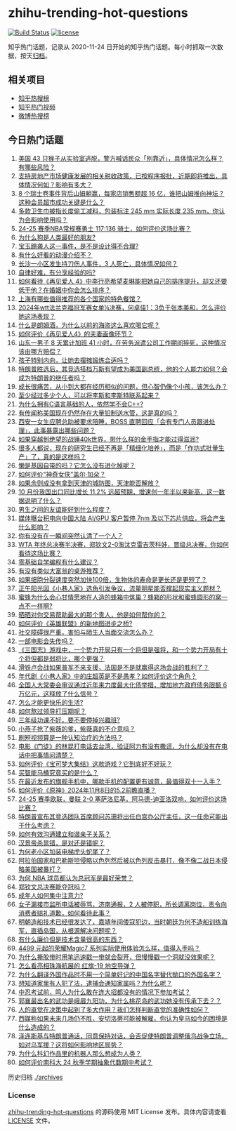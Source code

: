 # zhihu-trending-hot-questions

[![Build Status](https://github.com/justjavac/zhihu-trending-hot-questions/workflows/ci/badge.svg?branch=master)](https://github.com/justjavac/zhihu-trending-hot-questions/actions)
[![license](https://img.shields.io/github/license/justjavac/zhihu-trending-hot-questions)](https://github.com/justjavac/zhihu-trending-hot-questions/blob/master/LICENSE)

知乎热门话题，记录从 2020-11-24
日开始的知乎热门话题。每小时抓取一次数据，按天[归档](./archives)。

## 相关项目

- [知乎热搜榜](https://github.com/justjavac/zhihu-trending-top-search)
- [知乎热门视频](https://github.com/justjavac/zhihu-trending-hot-video)
- [微博热搜榜](https://github.com/justjavac/weibo-trending-hot-search)

## 今日热门话题

<!-- BEGIN -->
<!-- 最后更新时间 Sat Nov 09 2024 13:16:29 GMT+0800 (China Standard Time) -->

1. [美国 43 只猴子从实验室逃脱，警方喊话民众「别靠近」，具体情况怎么样？有哪些风险？](https://www.zhihu.com/question/3587899033)
1. [支持房地产市场健康发展的相关税收政策，已按程序报批，近期即将推出，具体情况何如？影响有多大？](https://www.zhihu.com/question/3557828281)
1. [8 个瑞士卷事件背后山姆躺赢，每家店销售额超 16 亿，谁把山姆推向神坛？这种会员超市成功关键是什么？](https://www.zhihu.com/question/3419331534)
1. [多款卫生巾被指长度偷工减料，包装标注 245 mm 实际长度 235 mm，你认为会影响使用吗？](https://www.zhihu.com/question/3561237753)
1. [24-25 赛季NBA常规赛勇士 117:136 骑士，如何评价这场比赛？](https://www.zhihu.com/question/3622690424)
1. [为什么狗是人类最好的朋友?](https://www.zhihu.com/question/505679725)
1. [宝玉踢袭人这一事件，是不是设计得不合理?](https://www.zhihu.com/question/1100924181)
1. [有什么好看的动漫介绍不？](https://www.zhihu.com/question/496891668)
1. [长沙一小区发生持刀伤人事件，3 人死亡，具体情况如何？](https://www.zhihu.com/question/3520457199)
1. [自律好难，有分享经验的吗?](https://www.zhihu.com/question/3484845741)
1. [如何看待《再见爱人 4》中李行亮希望麦琳能把她自己的排序提升，却又还要低于他？在婚姻中你会怎么排序？](https://www.zhihu.com/question/3532833837)
1. [上海有哪些值得推荐的各个国家的特色餐馆？](https://www.zhihu.com/question/21994656)
1. [2024年wtt法兰克福冠军赛女单¼决赛，何卓佳1：3负于张本美和，怎么评价她这场表现？](https://www.zhihu.com/question/3591844206)
1. [什么是朗姆酒，为什么以前的海盗这么喜欢喝它呢？](https://www.zhihu.com/question/506983692)
1. [如何评价《再见爱人4》的夫妻画像环节？](https://www.zhihu.com/question/3480340453)
1. [山东一男子 8 天累计加班 41 小时，在劳务派遣公司工作期间猝死，这种情况该由哪方赔偿？](https://www.zhihu.com/question/3462348690)
1. [孩子特别内向，让她去摆摊锻炼合适吗？](https://www.zhihu.com/question/736555422)
1. [特朗普胜选后，其竞选搭档万斯有望成为美国副总统，他的个人能力如何？会成为特朗普的继任者吗？](https://www.zhihu.com/question/3340923041)
1. [成长很痛苦，从小到大都在经历相似的问题，但心智仍像个小孩，该怎么办？](https://www.zhihu.com/question/3306441456)
1. [至少经过多少个人，可以将李斯和李斯特联系起来？](https://www.zhihu.com/question/2447922197)
1. [为什么拥有C语言基础的人，依然学不会C++?](https://www.zhihu.com/question/647517330)
1. [有传闻称美国现在仍然存在大量铅制送水管，这是真的吗？](https://www.zhihu.com/question/619638508)
1. [西安一女生应聘总助被要求陪睡，BOSS 直聘回应「会有专门人员跟进处理」，此事暴露出哪些问题？](https://www.zhihu.com/question/3470567712)
1. [如果穿越到绝望的战锤40k世界，带什么样的金手指才能过得滋润?](https://www.zhihu.com/question/2026781058)
1. [很多人都说，现在的研究生已经不再是「精细化培养」，而是「作坊式批量生产」了，真的是这样吗？](https://www.zhihu.com/question/2653418136)
1. [懒是基因自带的吗？它怎么没有进化掉呢？](https://www.zhihu.com/question/2652585150)
1. [如何评价“神奇女侠”盖尔·加朵？](https://www.zhihu.com/question/617383111)
1. [如果余则成没有拿到天津的城防图，天津能否解放？](https://www.zhihu.com/question/585391722)
1. [10 月份我国出口同比增长 11.2% 远超预期，增速创一年半以来新高，这一数据说明了什么？](https://www.zhihu.com/question/3481438359)
1. [男生之间的友谊能好到什么程度？](https://www.zhihu.com/question/63106867)
1. [媒体曝台积电向中国大陆 AI/GPU 客户暂停 7nm 及以下芯片供应，将会产生什么影响？](https://www.zhihu.com/question/3530073623)
1. [你有没有在一瞬间突然认清了一个人？](https://www.zhihu.com/question/322856732)
1. [WTA 年终总决赛半决赛，郑钦文2-0淘汰克雷吉茨科娃，晋级总决赛，你如何看待这场比赛？](https://www.zhihu.com/question/3539796339)
1. [零基础自学编程有什么建议？](https://www.zhihu.com/question/3253247536)
1. [有没有类似大富翁的桌游推荐？](https://www.zhihu.com/question/666769398)
1. [如果细胞分裂速度突然加快100倍，生物体的寿命是更长还是更短了？](https://www.zhihu.com/question/951843198)
1. [正午阳光因《小巷人家》选角引发争议，流量明星能否撑起现实主义题材？](https://www.zhihu.com/question/3196984223)
1. [蜜蜂为什么会心甘情愿地在人造的蜂箱中筑巢？蜂箱的形状和蜜蜂圆形的窝一点不一样啊?](https://www.zhihu.com/question/388194938)
1. [晒晒对你交易帮助最大的那个贵人，他是如何帮你的？](https://www.zhihu.com/question/648635033)
1. [如何评价《英雄联盟》的新地图进步之桥?](https://www.zhihu.com/question/3489415813)
1. [社交障碍很严重，害怕与陌生人当面交流怎么办？](https://www.zhihu.com/question/3043406184)
1. [一部电影会失传吗？](https://www.zhihu.com/question/21381181)
1. [《三国志》游戏中，一个势力开局只有一个将但是强将，和一个势力开局有十个将但都是弱将比，哪个更强？](https://www.zhihu.com/question/2614881639)
1. [滑铁卢会战如果普军不来支援，法国是不是就赢得这场会战的胜利了？](https://www.zhihu.com/question/615007577)
1. [年代剧《小巷人家》中的庄超英是不是愚孝？如何评价这个角色？](https://www.zhihu.com/question/2575090870)
1. [全国人大常委会审议通过近年来力度最大化债举措，增加地方政府债务限额 6 万亿元，这释放了什么信号？](https://www.zhihu.com/question/3553387106)
1. [怎么才能更快乐的生活?](https://www.zhihu.com/question/3266952998)
1. [如何熬过领导打压期呢？](https://www.zhihu.com/question/667908480)
1. [三年级功课不好，要不要停掉兴趣班?](https://www.zhihu.com/question/3489056291)
1. [小燕子抢了紫薇的爹，紫薇真的不介意吗？](https://www.zhihu.com/question/542183376)
1. [刷短视频算是一种认知治疗的方法吗？](https://www.zhihu.com/question/742568996)
1. [电影《门徒》的林昆打电话去台湾，验证阿力有没有撒谎，为什么却没有在电话中把事情问清楚？](https://www.zhihu.com/question/659834627)
1. [如何评价《宝可梦大集结》这款游戏？它到底好不好玩？](https://www.zhihu.com/question/3422004607)
1. [买智能马桶究竟买的是什么？](https://www.zhihu.com/question/3439207034)
1. [在最近发布的旗舰手机中，哪款手机的配置更有诚意，最值得双十一入手？](https://www.zhihu.com/question/3449177183)
1. [如何评价《原神》2024年11月8日的5.2前瞻直播？](https://www.zhihu.com/question/3584088166)
1. [24-25 赛季欧联，曼联 2-0 塞萨洛尼基，阿马德-迪亚洛双响，如何评价这场比赛？](https://www.zhihu.com/question/3508257577)
1. [特朗普宣布其竞选团队首席顾问苏珊将出任白宫办公厅主任，这一任命可能出于什么考虑？](https://www.zhihu.com/question/3519242718)
1. [如何有效沟通建立和谐亲子关系？](https://www.zhihu.com/question/660611478)
1. [汉景帝杀晁错，是对还是错呢？](https://www.zhihu.com/question/659653207)
1. [为何老小区加装电梯虎头蛇尾了？](https://www.zhihu.com/question/759589179)
1. [阿拉伯国家和巴勒斯坦侵略以色列然后被以色列反击暴打，像不像二战日本侵略美国被暴打？](https://www.zhihu.com/question/3365907317)
1. [为何 NBA 球员都认为总冠军是最好荣誉？](https://www.zhihu.com/question/459816879)
1. [郑钦文总决赛能夺冠吗？](https://www.zhihu.com/question/2547855204)
1. [成年人如何集中注意力?](https://www.zhihu.com/question/3370049222)
1. [女子漏接市监所电话被辱骂，济南通报，2 人被停职，所长调离岗位，责令向消费者赔礼道歉，如何看待此事？](https://www.zhihu.com/question/3426193020)
1. [明朝造船技术已经很发达了，嘉靖年间倭寇犯边，当时朝廷为何不造船训练海军，直插岛国，从根源解决问题呢？](https://www.zhihu.com/question/3104098505)
1. [有什么廉价但是技术含量很高的东西？](https://www.zhihu.com/question/55556079)
1. [4499 元起的荣耀Magic7 系列实际使用体验怎么样，值得入手吗？](https://www.zhihu.com/question/3445457363)
1. [为什么撕胶带时用笔迅速戳一带就会裂开，但慢慢戳一个洞就没效果呢？](https://www.zhihu.com/question/2925453548)
1. [怎么看亮相珠海航展的 红旗-19 地空导弹？](https://www.zhihu.com/question/3217008130)
1. [为什么翻译外国作品时不用一个简单好记的中国名字替代拗口的外国名字？](https://www.zhihu.com/question/372233696)
1. [想知道家里有人犯了法，逮捕会通知家属吗？为什么呢？](https://www.zhihu.com/question/662381884)
1. [中忍考试前，鸣人为什么敢在连大招都没有的情况下参加考试？](https://www.zhihu.com/question/315982348)
1. [郭襄最出名的武功是峨眉九阳功，为什么桃花岛的武功她没有传承下去？？](https://www.zhihu.com/question/3312085832)
1. [人的直觉在决策中起到了多大作用？我们怎样判断直觉的准确性如何？](https://www.zhihu.com/question/656503583)
1. [西媒称如果未来几场仍不胜，安切洛蒂可能被解雇。你认为皇马如今的困境是什么造成的？](https://www.zhihu.com/question/3372536307)
1. [泽连斯基与特朗普通话，同意保持对话，会否促使特朗普调整俄乌战争立场，如对乌军援？这将如何影响地区局势？](https://www.zhihu.com/question/3325030046)
1. [为什么科幻作品里的机器人那么想成为人类？](https://www.zhihu.com/question/2723300149)
1. [如何评价南科大 24 秋季学期抽象代数期中考试？](https://www.zhihu.com/question/3038956293)

<!-- END -->

历史归档 [./archives](./archives)

### License

[zhihu-trending-hot-questions](https://github.com/justjavac/zhihu-trending-hot-questions)
的源码使用 MIT License 发布。具体内容请查看 [LICENSE](./LICENSE) 文件。
